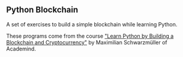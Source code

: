 Python Blockchain
--

A set of exercises to build a simple blockchain while learning Python.

These programs come from the course 
["Learn Python by Building a Blockchain and Cryptocurrency"](https://www.udemy.com/learn-python-by-building-a-blockchain-cryptocurrency/?couponCode=ACAD_M)
by Maximilian Schwarzmüller of Academind.
